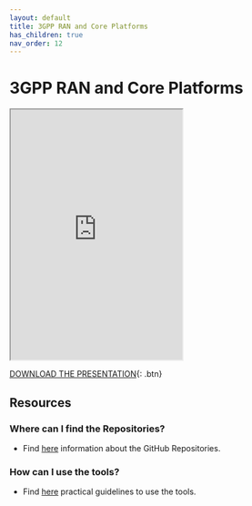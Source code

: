 ```yaml
---
layout: default
title: 3GPP RAN and Core Platforms
has_children: true
nav_order: 12
---
```


# 3GPP RAN and Core Platforms
<iframe width="60%" height="440" src="https://drive.google.com/file/d/1fLY8WCmGNQiA9BI4eva6mwAAB5ZNufrY/preview"></iframe>

[DOWNLOAD THE PRESENTATION](https://drive.google.com/file/d/1fLY8WCmGNQiA9BI4eva6mwAAB5ZNufrY/preview){: .btn}

## Resources

### Where can I find the Repositories?
* Find [here](./repositories.html) information about the GitHub Repositories.
### How can I use the tools?
* Find [here](./tutorials.html) practical guidelines to use the tools.

